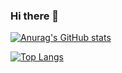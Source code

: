 ### Hi there 👋
[![Anurag's GitHub stats](https://github-readme-stats.vercel.app/api?username=krios2146&count_private=true&show_icons=true&theme=github_dark&hide_border=true)](https://github.com/anuraghazra/github-readme-stats)

[![Top Langs](https://github-readme-stats.vercel.app/api/top-langs/?username=krios2146&size_weight=1&count_weight=0&theme=github_dark&hide_border=true&layout=donut&hide=jupyter%20notebook,html,css)](https://github.com/anuraghazra/github-readme-stats)

<!-- [![Harlok's wakatime stats](https://github-readme-stats.vercel.app/api/wakatime?username=krios2146)](https://github.com/anuraghazra/github-readme-stats) -->

<!--

- 🔭 I’m currently working on ...
- 🌱 I’m currently learning ...
- 👯 I’m looking to collaborate on ...
- 🤔 I’m looking for help with ...
- 💬 Ask me about ...
- 📫 How to reach me: ...
- 😄 Pronouns: ...
- ⚡ Fun fact: ...

-->
